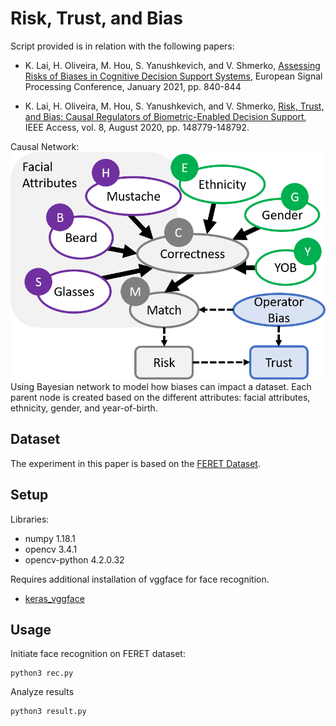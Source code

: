 # Risk, Trust, and Bias

Script provided is in relation with the following papers:

- K. Lai, H. Oliveira, M. Hou, S. Yanushkevich, and V. Shmerko, [Assessing Risks of Biases in Cognitive Decision Support Systems](https://ieeexplore.ieee.org/document/9287384), European Signal Processing Conference, January 2021, pp. 840-844

- K. Lai, H. Oliveira, M. Hou, S. Yanushkevich, and V. Shmerko, [Risk, Trust, and Bias: Causal Regulators of Biometric-Enabled Decision Support](https://ieeexplore.ieee.org/document/9164930), IEEE Access, vol. 8, August 2020, pp. 148779-148792.

Causal Network:
![](bn.png)
Using Bayesian network to model how biases can impact a dataset.  Each parent node is created based on the different attributes: facial attributes, ethnicity, gender, and year-of-birth.
 
## Dataset
The experiment in this paper is based on the [FERET Dataset](https://www.nist.gov/itl/products-and-services/color-feret-database).

## Setup
Libraries:
- numpy 1.18.1
- opencv 3.4.1
- opencv-python 4.2.0.32

Requires additional installation of vggface for face recognition.

- [keras_vggface](https://github.com/rcmalli/keras-vggface/tree/master/keras_vggface)

## Usage
Initiate face recognition on FERET dataset:
```
python3 rec.py
```

Analyze results
```
python3 result.py
```

